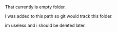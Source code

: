 That currently is empty folder.

I was added to this path so git would track this folder.

im useless and i should be deleted later.
